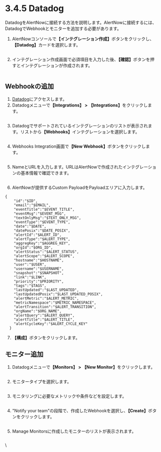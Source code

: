 # 3.4.5 Datadog

DatadogをAlertNowに接続する方法を説明します。AlertNowに接続するには、DatadogでWebhookとモニターを追加する必要があります。



1. AlertNowコンソール&#x3067;**【インテグレーション作成】**&#x30DC;タンをクリックし、**【Datadog】**&#x30AB;ードを選択します。

<figure><img src="../../.gitbook/assets/image (152).png" alt=""><figcaption></figcaption></figure>

2. インテグレーション作成画面で必須項目を入力した後、**【確認】**&#x30DC;タンを押すとインテグレーションが作成されます。

<figure><img src="../../.gitbook/assets/image (153).png" alt=""><figcaption></figcaption></figure>



## **Webhookの追加**

1. [Datadog](https://www.datadoghq.com/)にアクセスします。
2. Datadogメニュー&#x3067;**【Integrations】 > 【Integrations】**&#x3092;クリックします。

<figure><img src="../../.gitbook/assets/image (155).png" alt=""><figcaption></figcaption></figure>

3. Datadogでサポートされているインテグレーションのリストが表示されます。リストか&#x3089;**【Webhooks】**&#x30A4;ンテグレーションを選択します。

<figure><img src="../../.gitbook/assets/image (185).png" alt=""><figcaption></figcaption></figure>

4. Webhooks Integration画面&#x3067;**【New Webhook】**&#x30DC;タンをクリックします。

<figure><img src="../../.gitbook/assets/image (186).png" alt=""><figcaption></figcaption></figure>



5. NameとURLを入力します。URLはAlertNowで作成されたインテグレーションの基本情報で確認できます。

<figure><img src="../../.gitbook/assets/image (188).png" alt=""><figcaption></figcaption></figure>

6. AlertNowが提供するCustom PayloadをPayloadエリアに入力します。

```
{
    "id":"$ID",
    "email":"$EMAIL",
    "eventTitle":"$EVENT_TITLE",
    "eventMsg":"$EVENT_MSG",
    "textOnlyMsg":"$TEXT_ONLY_MSG",
    "eventType":"$EVENT_TYPE",
    "date":"$DATE",
    "datePosix":"$DATE_POSIX",
    "alertId":"$ALERT_ID",
    "alertType":"$ALERT_TYPE",
    "aggregKey":"$AGGREG_KEY",
    "orgId":"$ORG_ID",
    "alertStatus":"$ALERT_STATUS",
    "alertScope":"$ALERT_SCOPE",
    "hostname":"$HOSTNAME",
    "user":"$USER",
    "username":"$USERNAME",
    "snapshot":"$SNAPSHOT",
    "link":"$LINK",
    "priority":"$PRIORITY",
    "tags":"$TAGS",
    "lastUpdated":"$LAST_UPDATED",
    "lastUpdatedPosix":"$LAST_UPDATED_POSIX",
    "alertMetric":"$ALERT_METRIC",
    "metricNamespace":"$METRIC_NAMESPACE",
    "alertTransition":"$ALERT_TRANSITION",
    "orgName":"$ORG_NAME",
    "alertQuery":"$ALERT_QUERY",
    "alertTitle":"$ALERT_TITLE",
    "alertCycleKey":"$ALERT_CYCLE_KEY"
  }
```



7. **【構成】**&#x30DC;タンをクリックします。



## **モニター追加**

1. Datadogメニュー&#x3067;**【Monitors】 > 【New Monitor】**&#x3092;クリックします。

<figure><img src="../../.gitbook/assets/image (190).png" alt=""><figcaption></figcaption></figure>

2. モニタータイプを選択します。

<figure><img src="../../.gitbook/assets/image (191).png" alt=""><figcaption></figcaption></figure>



3. モニタリングに必要なメトリックや条件などを設定します。

<figure><img src="../../.gitbook/assets/image (192).png" alt=""><figcaption></figcaption></figure>

4. "Notify your team"の段階で、作成したWebhookを選択し、**【Create】**&#x30DC;タンをクリックします。

<figure><img src="../../.gitbook/assets/image (193).png" alt=""><figcaption></figcaption></figure>

5. Manage Monitorsに作成したモニターのリストが表示されます。

<figure><img src="../../.gitbook/assets/image (195).png" alt=""><figcaption></figcaption></figure>

\

